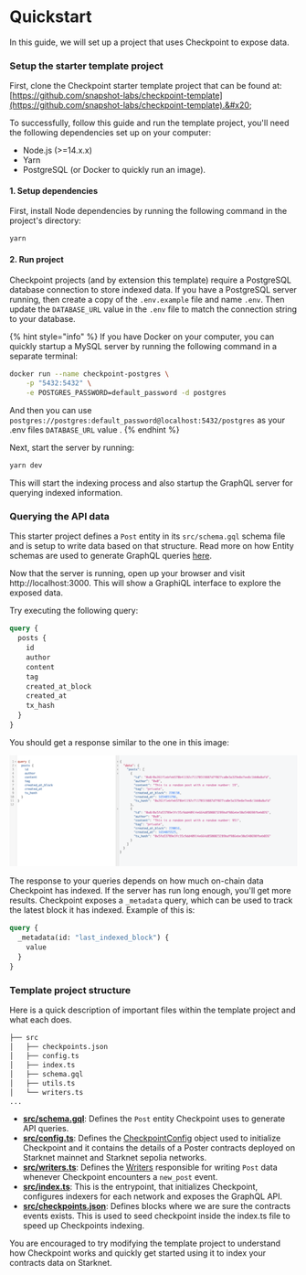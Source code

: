 # Quickstart

In this guide, we will set up a project that uses Checkpoint to expose data.

### Setup the starter template project

First, clone the Checkpoint starter template project that can be found at: [https://github.com/snapshot-labs/checkpoint-template](https://github.com/snapshot-labs/checkpoint-template).&#x20;

To successfully, follow this guide and run the template project, you'll need the following dependencies set up on your computer:

* Node.js (>=14.x.x)
* Yarn
* PostgreSQL (or Docker to quickly run an image).

#### 1. Setup dependencies

First, install Node dependencies by running the following command in the project's directory:

```bash
yarn
```

#### 2. Run project

Checkpoint projects (and by extension this template) require a PostgreSQL database connection to store indexed data. If you have a PostgreSQL server running, then create a copy of the `.env.example` file and name `.env`. Then update the `DATABASE_URL` value in the `.env` file to match the connection string to your database.

{% hint style="info" %}
If you have Docker on your computer, you can quickly startup a MySQL server by running the following command in a separate terminal:

```bash
docker run --name checkpoint-postgres \
    -p "5432:5432" \
    -e POSTGRES_PASSWORD=default_password -d postgres
```

And then you can use `postgres://postgres:default_password@localhost:5432/postgres` as your .env files `DATABASE_URL` value .
{% endhint %}

Next, start the server by running:

```bash
yarn dev
```

This will start the indexing process and also startup the GraphQL server for querying indexed information.

### Querying the API data

This starter project defines a `Post` entity in its `src/schema.gql` schema file and is setup to write data based on that structure. Read more on how Entity schemas are used to generate GraphQL queries [here](../core-concepts/entity-schema.md).

Now that the server is running, open up your browser and visit http://localhost:3000. This will show a GraphiQL interface to explore the exposed data.&#x20;

Try executing the following query:

```graphql
query {
  posts {
    id
    author
    content
    tag
    created_at_block
    created_at
    tx_hash
  }
}

```

You should get a response similar to the one in this image:

![Screenshot of sample query and response](<../.gitbook/assets/Screenshot 2022-06-01 at 1.38.04 am.png>)

The response to your queries depends on how much on-chain data Checkpoint has indexed. If the server has run long enough, you'll get more results. Checkpoint exposes a `_metadata` query, which can be used to track the latest block it has indexed. Example of this is:

```graphql
query {
  _metadata(id: "last_indexed_block") {
    value
  }
}
```



### Template project structure

Here is a quick description of important files within the template project and what each does.

```
├── src
│   ├── checkpoints.json
│   ├── config.ts
│   ├── index.ts
│   ├── schema.gql
│   ├── utils.ts
│   └── writers.ts
...
```

* [**src/schema.gql**](https://github.com/snapshot-labs/checkpoint-template/blob/master/src/schema.gql): Defines the `Post` entity Checkpoint uses to generate API queries.
* [**src/config.ts**](https://github.com/checkpoint-labs/checkpoint-template/blob/master/src/config.ts): Defines the [CheckpointConfig](../core-concepts/checkpoint-configuration.md) object used to initialize Checkpoint and it contains the details of a Poster contracts deployed on Starknet mainnet and Starknet sepolia networks.
* [**src/writers.ts**](https://github.com/snapshot-labs/checkpoint-template/blob/master/src/writers.ts): Defines the [Writers](../core-concepts/data-writers.md) responsible for writing `Post` data whenever Checkpoint encounters a `new_post` event.
* [**src/index.ts**](https://github.com/snapshot-labs/checkpoint-template/blob/master/src/index.ts): This is the entrypoint, that initializes Checkpoint, configures indexers for each network and exposes the GraphQL API.
* [**src/checkpoints.json**](https://github.com/snapshot-labs/checkpoint-template/blob/master/src/checkpoints.json): Defines blocks where we are sure the contracts events exists. This is used to seed checkpoint inside the index.ts file to speed up Checkpoints indexing.

You are encouraged to try modifying the template project to understand how Checkpoint works and quickly get started using it to index your contracts data on Starknet.



